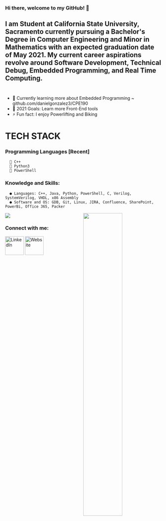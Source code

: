 ### Hi there, welcome to my GitHub! 👋

## I am Student at California State University, Sacramento currently pursuing a Bachelor's Degree in Computer Engineering and Minor in Mathematics with an expected graduation date of May 2021. My current career aspirations revolve around Software Development, Technical Debug, Embedded Programming, and Real Time Computing. <br></br>


- 🌱 Currently learning more about Embedded Programming ~ github.com/danielgonzalez3/CPE190
- 🥅 2021 Goals: Learn more Front-End tools
- ⚡ Fun fact: I enjoy Powerlifting and Biking

# TECH STACK
  ### Programming Languages [Recent]
      🤖 C++
      🐍 Python3
      🦾 PowerShell
      
  ### Knowledge and Skills:
      ● Languages: C++, Java, Python, PowerShell, C, Verilog, SystemVerilog, VHDL, x86 Assembly
      ● Software and OS: GDB, Git, Linux, JIRA, Confluence, SharePoint, PowerBi, Office 365, Packer

<p align="left"><img width="50%" src="https://github-readme-stats.vercel.app/api?username=danielgonzalez3&show_icons=true&theme=monokai&count_private=true" <p align="right"><img src="https://github-readme-stats.vercel.app/api/top-langs/?username=danielgonzalez3&theme=merko&layout=compact&hide_langs_below=1" /></p>

### Connect with me:
<a href="https://www.linkedin.com/in/danielgonzalez19/" target="_blank"><img src="https://raw.githubusercontent.com/nakulbhati/nakulbhati/master/contain/in.png" alt="LinkedIn" width="60"></a>
<a href="http://athena.ecs.csus.edu/~gonzald/" target="_blank"><img src="https://raw.githubusercontent.com/nakulbhati/nakulbhati/master/contain/www.png" alt="Website" width="60"></a>


[linkedin]: https://www.linkedin.com/in/danielgonzalez19/
[website]: http://athena.ecs.csus.edu/~gonzald/
